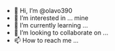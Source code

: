 - 👋 Hi, I’m @olavo390
- 👀 I’m interested in ... mine
- 🌱 I’m currently learning ...
- 💞️ I’m looking to collaborate on ...
- 📫 How to reach me ...

<!---
olavo390/olavo390 is a ✨ special ✨ repository because its `README.md` (this file) appears on your GitHub profile.
You can click the Preview link to take a look at your changes.
--->
